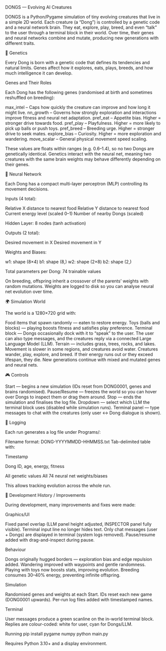 DONGS — Evolving AI Creatures

DONGS is a Python/Pygame simulation of tiny evolving creatures that live in a simple 2D world.
Each creature (a “Dong”) is controlled by a genetic code and a neural network brain. They eat, explore, play, breed, and even “talk” to the user through a terminal block in their world. Over time, their genes and neural networks combine and mutate, producing new generations with different traits.

🧬 Genetics

Every Dong is born with a genetic code that defines its tendencies and natural limits.
Genes affect how it explores, eats, plays, breeds, and how much intelligence it can develop.

Genes and Their Roles

Each Dong has the following genes (randomised at birth and sometimes reshuffled on breeding):

max_intel – Caps how quickly the creature can improve and how long it might live.
nn_growth – Governs how strongly exploration and interactions improve fitness and neural net adaptation.
pref_eat – Appetite bias. Higher = stronger drive towards food.
pref_play – Playfulness. Higher = more likely to pick up balls or push toys.
pref_breed – Breeding urge. Higher = stronger drive to seek mates.
explore_bias – Curiosity. Higher = more exploration and wandering.
move_scalar – General physical movement speed scaling.

These values are floats within ranges (e.g. 0.6–1.4), so no two Dongs are genetically identical.
Genetics interact with the neural net, meaning two creatures with the same brain weights may behave differently depending on their genes.

🧠 Neural Network

Each Dong has a compact multi-layer perceptron (MLP) controlling its movement decisions.

Inputs (4 total):

Relative X distance to nearest food
Relative Y distance to nearest food
Current energy level (scaled 0–1)
Number of nearby Dongs (scaled)

Hidden Layer: 8 nodes (tanh activation)

Outputs (2 total):

Desired movement in X
Desired movement in Y

Weights and Biases:

w1: shape (8×4)
b1: shape (8,)
w2: shape (2×8)
b2: shape (2,)

Total parameters per Dong: 74 trainable values

On breeding, offspring inherit a crossover of the parents’ weights with random mutations.
Weights are logged to disk so you can analyse neural net evolution over time.

🌍 Simulation World

The world is a 1280×720 grid with:

Food items that spawn randomly — eaten to restore energy.
Toys (balls and blocks) — playing boosts fitness and satisfies play preference.
Terminal block — Dongs occasionally dock with it to “speak” to the user. The user can also type messages, and the creatures reply via a connected Large Language Model (LLM).
Terrain — includes grass, trees, rocks, and lakes. Movement is slower in some regions, and creatures avoid water.
Creatures wander, play, explore, and breed. If their energy runs out or they exceed lifespan, they die.
New generations continue with mixed and mutated genes and neural nets.

🎮 Controls

Start — begins a new simulation (IDs reset from DONG0001, genes and brains randomised).
Pause/Resume — freezes the world so you can hover over Dongs to inspect them or drag them around.
Stop — ends the simulation and finalises the log file.
Dropdown — select which LLM the terminal block uses (disabled while simulation runs).
Terminal panel — type messages to chat with the creatures (only user ↔ Dong dialogue is shown).

📑 Logging

Each run generates a log file under Programs/:

Filename format: DONG-YYYYMMDD-HHMMSS.txt
Tab-delimited table with:

Timestamp

Dong ID, age, energy, fitness

All genetic values
All 74 neural net weights/biases

This allows tracking evolution across the whole run.

🔄 Development History / Improvements

During development, many improvements and fixes were made:

Graphics/UI

Fixed panel overlap (LLM panel height adjusted, INSPECTOR panel fully visible).
Terminal input line no longer hides text.
Only chat messages (user + Dongs) are displayed in terminal (system logs removed).
Pause/resume added with drag-and-inspect during pause.

Behaviour

Dongs originally hugged borders — exploration bias and edge repulsion added.
Wandering improved with waypoints and gentle randomness.
Playing with toys now boosts stats, improving evolution.
Breeding consumes 30–40% energy, preventing infinite offspring.

Simulation

Randomised genes and weights at each Start.
IDs reset each new game (DONG0001 upwards).
Per-run log files added with timestamped names.

Terminal

User messages produce a green scanline on the in-world terminal block.
Replies are colour-coded: white for user, cyan for Dongs/LLM.

Running
pip install pygame numpy
python main.py


Requires Python 3.10+ and a display environment.


